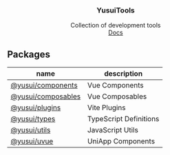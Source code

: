 <div align="center">
<h3>YusuiTools</h3>
<span>Collection of development tools</span> 
<br>
<a  href="https://soullyoko.github.io/yusui-tools/">Docs</a>
</div>

## Packages

| name                                                                                 | description            |
| ------------------------------------------------------------------------------------ | ---------------------- |
| [@yusui/components](https://soullyoko.github.io/yusui-tools/components/index.html)   | Vue Components         |
| [@yusui/composables](https://soullyoko.github.io/yusui-tools/composables/index.html) | Vue Composables        |
| [@yusui/plugins](https://soullyoko.github.io/yusui-tools/plugins/index.html)         | Vite Plugins           |
| [@yusui/types](https://soullyoko.github.io/yusui-tools/types/index.html)             | TypeScript Definitions |
| [@yusui/utils](https://soullyoko.github.io/yusui-tools/utils/index.html)             | JavaScript Utils       |
| [@yusui/uvue](https://soullyoko.github.io/yusui-tools/uvue/index.html)               | UniApp Components      |
